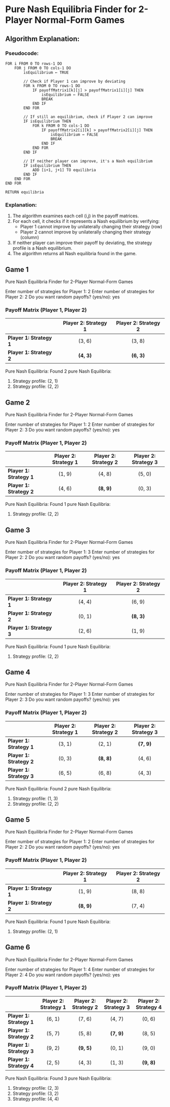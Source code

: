 # Pure Nash Equilibria Finder for 2-Player Normal-Form Games

## Algorithm Explanation:

### Pseudocode:
```
FOR i FROM 0 TO rows-1 DO
    FOR j FROM 0 TO cols-1 DO
        isEquilibrium ← TRUE
        
        // Check if Player 1 can improve by deviating
        FOR k FROM 0 TO rows-1 DO
            IF payoffMatrix1[k][j] > payoffMatrix1[i][j] THEN
                isEquilibrium ← FALSE
                BREAK
            END IF
        END FOR
        
        // If still an equilibrium, check if Player 2 can improve
        IF isEquilibrium THEN
            FOR k FROM 0 TO cols-1 DO
                IF payoffMatrix2[i][k] > payoffMatrix2[i][j] THEN
                    isEquilibrium ← FALSE
                    BREAK
                END IF
            END FOR
        END IF
        
        // If neither player can improve, it's a Nash equilibrium
        IF isEquilibrium THEN
            ADD [i+1, j+1] TO equilibria
        END IF
    END FOR
END FOR

RETURN equilibria
```

### Explanation:
1. The algorithm examines each cell (i,j) in the payoff matrices.
2. For each cell, it checks if it represents a Nash equilibrium by verifying:
   - Player 1 cannot improve by unilaterally changing their strategy (row)
   - Player 2 cannot improve by unilaterally changing their strategy (column)
3. If neither player can improve their payoff by deviating, the strategy profile is a Nash equilibrium.
4. The algorithm returns all Nash equilibria found in the game.


## Game 1
Pure Nash Equilibria Finder for 2-Player Normal-Form Games

Enter number of strategies for Player 1: 2
Enter number of strategies for Player 2: 2
Do you want random payoffs? (yes/no): yes

### Payoff Matrix (Player 1, Player 2)

|           | Player 2: Strategy 1 | Player 2: Strategy 2 |
|-----------|:--------------------:|:--------------------:|
| **Player 1: Strategy 1** | (3, 6) | (3, 8) |
| **Player 1: Strategy 2** | **(4, 3)** | **(6, 3)** |

Pure Nash Equilibria:
Found 2 pure Nash Equilibria:
1. Strategy profile: (2, 1)
2. Strategy profile: (2, 2)

## Game 2
Pure Nash Equilibria Finder for 2-Player Normal-Form Games

Enter number of strategies for Player 1: 2
Enter number of strategies for Player 2: 3
Do you want random payoffs? (yes/no): yes

### Payoff Matrix (Player 1, Player 2)

|           | Player 2: Strategy 1 | Player 2: Strategy 2 | Player 2: Strategy 3 |
|-----------|:--------------------:|:--------------------:|:--------------------:|
| **Player 1: Strategy 1** | (1, 9) | (4, 8) | (5, 0) |
| **Player 1: Strategy 2** | (4, 6) | **(8, 9)** | (0, 3) |

Pure Nash Equilibria:
Found 1 pure Nash Equilibria:
1. Strategy profile: (2, 2)

## Game 3
Pure Nash Equilibria Finder for 2-Player Normal-Form Games

Enter number of strategies for Player 1: 3
Enter number of strategies for Player 2: 2
Do you want random payoffs? (yes/no): yes

### Payoff Matrix (Player 1, Player 2)

|           | Player 2: Strategy 1 | Player 2: Strategy 2 |
|-----------|:--------------------:|:--------------------:|
| **Player 1: Strategy 1** | (4, 4) | (6, 9) |
| **Player 1: Strategy 2** | (0, 1) | **(8, 3)** |
| **Player 1: Strategy 3** | (2, 6) | (1, 9) |

Pure Nash Equilibria:
Found 1 pure Nash Equilibria:
1. Strategy profile: (2, 2)

## Game 4
Pure Nash Equilibria Finder for 2-Player Normal-Form Games

Enter number of strategies for Player 1: 3
Enter number of strategies for Player 2: 3
Do you want random payoffs? (yes/no): yes

### Payoff Matrix (Player 1, Player 2)

|           | Player 2: Strategy 1 | Player 2: Strategy 2 | Player 2: Strategy 3 |
|-----------|:--------------------:|:--------------------:|:--------------------:|
| **Player 1: Strategy 1** | (3, 1) | (2, 1) | **(7, 9)** |
| **Player 1: Strategy 2** | (0, 3) | **(8, 8)** | (4, 6) |
| **Player 1: Strategy 3** | (6, 5) | (6, 8) | (4, 3) |

Pure Nash Equilibria:
Found 2 pure Nash Equilibria:
1. Strategy profile: (1, 3)
2. Strategy profile: (2, 2)

## Game 5
Pure Nash Equilibria Finder for 2-Player Normal-Form Games

Enter number of strategies for Player 1: 2
Enter number of strategies for Player 2: 2
Do you want random payoffs? (yes/no): yes

### Payoff Matrix (Player 1, Player 2)

|           | Player 2: Strategy 1 | Player 2: Strategy 2 |
|-----------|:--------------------:|:--------------------:|
| **Player 1: Strategy 1** | (1, 9) | (8, 8) |
| **Player 1: Strategy 2** | **(8, 9)** | (7, 4) |

Pure Nash Equilibria:
Found 1 pure Nash Equilibria:
1. Strategy profile: (2, 1)

## Game 6
Pure Nash Equilibria Finder for 2-Player Normal-Form Games

Enter number of strategies for Player 1: 4
Enter number of strategies for Player 2: 4
Do you want random payoffs? (yes/no): yes

### Payoff Matrix (Player 1, Player 2)

|           | Player 2: Strategy 1 | Player 2: Strategy 2 | Player 2: Strategy 3 | Player 2: Strategy 4 |
|-----------|:--------------------:|:--------------------:|:--------------------:|:--------------------:|
| **Player 1: Strategy 1** | (6, 1) | (7, 6) | (4, 7) | (0, 6) |
| **Player 1: Strategy 2** | (5, 7) | (5, 8) | **(7, 9)** | (8, 5) |
| **Player 1: Strategy 3** | (9, 2) | **(9, 5)** | (0, 1) | (9, 0) |
| **Player 1: Strategy 4** | (2, 5) | (4, 3) | (1, 3) | **(9, 8)** |

Pure Nash Equilibria:
Found 3 pure Nash Equilibria:
1. Strategy profile: (2, 3)
2. Strategy profile: (3, 2)
3. Strategy profile: (4, 4)